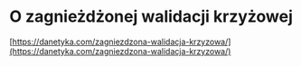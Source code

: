 O zagnieżdżonej walidacji krzyżowej
================

[https://danetyka.com/zagniezdzona-walidacja-krzyzowa/](https://danetyka.com/zagniezdzona-walidacja-krzyzowa/)
